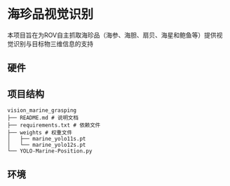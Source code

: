 # 海珍品视觉识别

本项目旨在为ROV自主抓取海珍品（海参、海胆、扇贝、海星和鲍鱼等）提供视觉识别与目标物三维信息的支持

## 硬件

## 项目结构

```plaintext
vision_marine_grasping
├── README.md # 说明文档
├── requirements.txt # 依赖文件
├── weights # 权重文件
│   ├── marine_yolo11s.pt
│   └── marine_yolo12s.pt
└── YOLO-Marine-Position.py
```

## 环境
